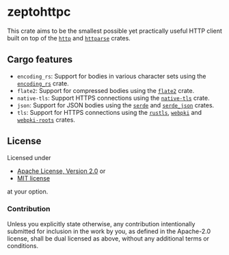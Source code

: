 # zeptohttpc

This crate aims to be the smallest possible yet practically useful HTTP client built on top of the [`http`](https://docs.rs/http) and [`httparse`](https://docs.rs/httparse) crates.

## Cargo features

* `encoding_rs`: Support for bodies in various character sets using the [`encoding_rs`](https://docs.rs/encoding_rs) crate.
* `flate2`: Support for compressed bodies using the [`flate2`](https://docs.rs/flate2) crate.
* `native-tls`: Support HTTPS connections using the [`native-tls`](https://docs.rs/native-tls) crate.
* `json`: Support for JSON bodies using the [`serde`](https://docs.rs/serde) and [`serde_json`](https://docs.rs/serde_json) crates.
* `tls`: Support for HTTPS connections using the [`rustls`](https://docs.rs/rustls), [`webpki`](https://docs.rs/webpki) and [`webpki-roots`](https://docs.rs/webpki-roots) crates.

## License

Licensed under

 * [Apache License, Version 2.0](LICENSE-APACHE) or
 * [MIT license](LICENSE-MIT)

at your option.

### Contribution

Unless you explicitly state otherwise, any contribution intentionally submitted for inclusion in the work by you, as defined in the Apache-2.0 license, shall be dual licensed as above, without any additional terms or conditions.
